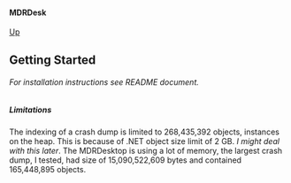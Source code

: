 #### MDRDesk
[Up](../README.md)
## Getting Started 

###### For installation instructions see README document.

##### Limitations  
The indexing of a crash dump is limited to 268,435,392 objects, instances on the heap. This is because of
.NET object size limit of 2 GB. _I might deal with this later_.
The MDRDesktop is using a lot of memory, the largest crash dump, I tested, had size of 15,090,522,609 bytes and contained 165,448,895 objects.

